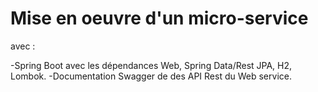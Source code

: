 # Mise en oeuvre d'un **micro-service**

avec :

-Spring Boot avec les dépendances Web, Spring Data/Rest JPA, H2, Lombok.
-Documentation Swagger de des API Rest du Web service.
